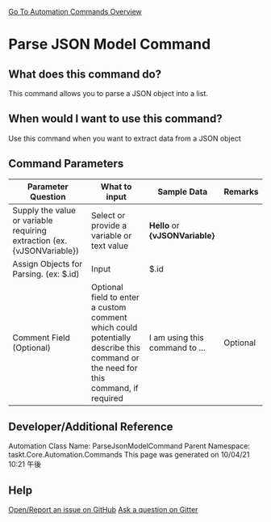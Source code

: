 <!--TITLE: Parse JSON Model Command -->
<!-- SUBTITLE: a command in the Data Commands group. -->
[Go To Automation Commands Overview](/automation-commands.md)


# Parse JSON Model Command


## What does this command do?
This command allows you to parse a JSON object into a list.


## When would I want to use this command?
Use this command when you want to extract data from a JSON object


## Command Parameters
| Parameter Question   	| What to input  	|  Sample Data 	| Remarks  	|
| ---                    | ---               | ---           | ---       |
|Supply the value or variable requiring extraction (ex. {vJSONVariable})|Select or provide a variable or text value|**Hello** or **{vJSONVariable}**||
|Assign Objects for Parsing. (ex: $.id)|Input|$.id||
|Comment Field (Optional)|Optional field to enter a custom comment which could potentially describe this command or the need for this command, if required|I am using this command to ...|Optional|








## Developer/Additional Reference
Automation Class Name: ParseJsonModelCommand
Parent Namespace: taskt.Core.Automation.Commands
This page was generated on 10/04/21 10:21 午後


## Help
[Open/Report an issue on GitHub](https://github.com/saucepleez/taskt/issues/new)
[Ask a question on Gitter](https://gitter.im/taskt-rpa/Lobby)
